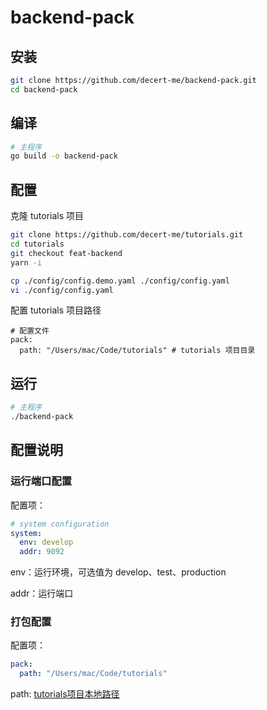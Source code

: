 # backend-pack
## 安装
```bash
git clone https://github.com/decert-me/backend-pack.git
cd backend-pack
```
## 编译
```bash
# 主程序
go build -o backend-pack
```
## 配置
克隆 tutorials 项目
```bash
git clone https://github.com/decert-me/tutorials.git
cd tutorials
git checkout feat-backend
yarn -i
```
```bash
cp ./config/config.demo.yaml ./config/config.yaml
vi ./config/config.yaml
```
配置 tutorials 项目路径
```shell
# 配置文件
pack:
  path: "/Users/mac/Code/tutorials" # tutorials 项目目录
```
## 运行
```bash
# 主程序
./backend-pack
```

## 配置说明

### 运行端口配置

配置项：
```yaml
# system configuration
system:
  env: develop
  addr: 9092
```
env：运行环境，可选值为 develop、test、production

addr：运行端口

### 打包配置

配置项：

```yaml
pack:
  path: "/Users/mac/Code/tutorials"
```

path: [tutorials项目本地路径](https://github.com/decert-me/tutorials)
